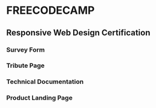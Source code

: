 # FREECODECAMP
## Responsive Web Design Certification
### Survey Form
### Tribute Page
### Technical Documentation
### Product Landing Page